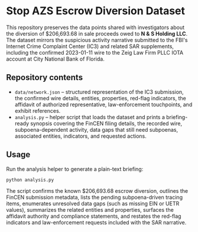 # Stop AZS Escrow Diversion Dataset

This repository preserves the data points shared with investigators about
the diversion of $206,693.68 in sale proceeds owed to **N & S Holding
LLC**. The dataset mirrors the suspicious activity narrative submitted to
the FBI's Internet Crime Complaint Center (IC3) and related SAR
supplements, including the confirmed 2023-01-11 wire to the Zeig Law
Firm PLLC IOTA account at City National Bank of Florida.

## Repository contents

- `data/network.json` – structured representation of the IC3 submission,
  the confirmed wire details, entities, properties, red-flag indicators,
  the affidavit of authorized representative, law-enforcement
  touchpoints, and exhibit references.
- `analysis.py` – helper script that loads the dataset and prints a
  briefing-ready synopsis covering the FinCEN filing details, the
  recorded wire, subpoena-dependent activity, data gaps that still need
  subpoenas, associated entities, indicators, and requested actions.

## Usage

Run the analysis helper to generate a plain-text briefing:

```bash
python analysis.py
```

The script confirms the known $206,693.68 escrow diversion, outlines the
FinCEN submission metadata, lists the pending subpoena-driven tracing
items, enumerates unresolved data gaps (such as missing EIN or UETR
values), summarizes the related entities and properties, surfaces the
affidavit authority and compliance statements, and restates the
red-flag indicators and law-enforcement requests included with the SAR
narrative.
